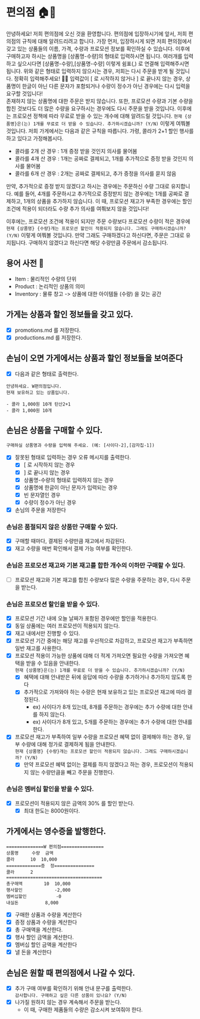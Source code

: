 # 편의점 🏠💸

안녕하세요! 저희 편의점에 오신 것을 환영합니다.
편의점에 입장하시기에 앞서, 저희 편의점의 규칙에 대해 알려드리려고 합니다.
가장 먼저, 입장하시게 되면 저희 편의점에서 갖고 있는 상품들의 이름, 가격, 수량과 프로모션 정보를 확인하실 수 있습니다.
이후에 구매하고자 하시는 상품명을 [상품명-수량]의 형태로 입력하시면 됩니다. 여러개를 입력하고 싶으시다면 [상품명-수량],[상품명-수량] 이렇게 쉼표(,) 로 연결해 입력해주시면 됩니다.
위와 같은 형태로 입력하지 않으시는 경우, 저희는 다시 주문을 받게 될 것입니다. 정확히 입력해주세요! 🙏🏻
입력값이 [ 로 시작하지 않거나 ] 로 끝나지 않는 경우, 상품명이 한글이 아닌 다른 문자가 포함되거나 수량이 정수가 아닌 경우에는 다시 입력을 요구할 것입니다!
<br>
존재하지 않는 상품명에 대한 주문은 받지 않습니다. 또한, 프로모션 수량과 기본 수량을 합친 것보다도 더 많은 수량을 요구하시는 경우에도 다시 주문을 받을 것입니다.
이후에는 프로모션 정책에 따라 무료로 받을 수 있는 개수에 대해 알려드릴 것입니다. ```현재 {상품명}은(는) 1개를 무료로 더 받을 수 있습니다. 추가하시겠습니까? (Y/N)``` 이렇게 여쭤볼 것입니다.
저희 가게에서는 다음과 같은 규칙을 따릅니다. 가령, 콜라가 2+1 할인 행사를 하고 있다고 가정해봅시다.

- 콜라를 2개 산 경우 : 1개 증정 받을 것인지 의사를 물어봄
- 콜라를 4개 산 경우 : 1개는 공짜로 결제되고, 1개를 추가적으로 증정 받을 것인지 의사를 물어봄
- 콜라를 6개 산 경우 : 2개는 공짜로 결제되고, 추가 증정을 의사를 묻지 않음

만약, 추가적으로 증정 받지 않겠다고 하시는 경우에는 주문하신 수량 그대로 유지합니다. 예를 들어, 4개를 주문하시고 추가적으로 증정받지 않는 경우에는 1개를 공짜로 결제하고, 1개의 상품을 추가하지 않습니다.
이 때, 프로모션 재고가 부족한 경우에는 할인 조건에 적용이 되더라도 수량 추가 의사를 여쭤보지 않을 것입니다!

이후에는, 프로모션 조건에 적용이 되지만 주문 수량보다 프로모션 수량이 적은 경우에 ```현재 {상품명} {수량}개는 프로모션 할인이 적용되지 않습니다. 그래도 구매하시겠습니까? (Y/N)``` 이렇게 여쭤볼
것입니다. 만약 그래도 구매하겠다고 하신다면, 주문은 그대로 유지됩니다. 구매하지 않겠다고 하신다면 해당 수량만큼 주문에서 감소됩니다.

## 용어 사전 📘

- Item : 물리적인 수량의 단위
- Product : 논리적인 상품의 의미
- Inventory : 물류 창고 -> 상품에 대한 아이템들 (수량) 을 갖는 공간

## 가게는 상품과 할인 정보들을 갖고 있다.

- [x] promotions.md 를 저장한다.
- [x] productions.md 를 저장한다.

## 손님이 오면 가게에서는 상품과 할인 정보들을 보여준다

- [x] 다음과 같은 형태로 출력한다.

```
안녕하세요. W편의점입니다.
현재 보유하고 있는 상품입니다.

- 콜라 1,000원 10개 탄산2+1
- 콜라 1,000원 10개
```

## 손님은 상품을 구매할 수 있다.

```구매하실 상품명과 수량을 입력해 주세요. (예: [사이다-2],[감자칩-1])```

- [x] 잘못된 형태로 입력하는 경우 오류 메시지를 출력한다.
    - [x] [ 로 시작하지 않는 경우
    - [x] ] 로 끝나지 않는 경우
    - [x] 상품명-수량의 형태로 입력하지 않는 경우
    - [x] 상품명에 한글이 아닌 문자가 입력되는 경우
    - [x] 빈 문자열인 경우
    - [x] 수량이 정수가 아닌 경우

- [x] 손님의 주문을 저장한다

### 손님은 품절되지 않은 상품만 구매할 수 있다.

- [x] 구매할 때마다, 결제된 수량만큼 재고에서 차감된다.
- [x] 재고 수량을 매번 확인해서 결제 가능 여부를 확인한다.

### 손님은 프로모션 재고와 기본 재고를 합한 개수의 이하만 구매할 수 있다.

- [ ] 프로모션 재고와 기본 재고를 합친 수량보다 많은 수량을 주문하는 경우, 다시 주문을 받는다.

### 손님은 프로모션 할인을 받을 수 있다.

- [x] 프로모션 기간 내에 오늘 날짜가 포함된 경우에만 할인을 적용한다.
- [x] 동일 상품에는 여러 프로모션이 적용되지 않는다.
- [x] 재고 내에서만 진행할 수 있다.
- [x] 프로모션 기간 중에는 해당 재고를 우선적으로 차감하고, 프로모션 재고가 부족하면 일반 재고를 사용한다.
- [x] 프로모션 적용이 가능한 상품에 대해 더 적게 가져오면 필요한 수량을 가져오면 혜택을 받을 수 있음을 안내한다.<br>
  ```현재 {상품명}은(는) 1개를 무료로 더 받을 수 있습니다. 추가하시겠습니까? (Y/N)```
    - [x] 혜택에 대해 안내받은 뒤에 응답에 따라 수량을 추가하거나 추가하지 않도록 한다
    - [x] 추가적으로 가져와야 하는 수량은 현재 보유하고 있는 프로모션 재고에 따라 결정된다.
        - ex) 사이다가 8개 있는데, 8개를 주문하는 경우에는 추가 수량에 대한 안내를 하지 않는다.
        - ex) 사이다가 8개 있고, 5개를 주문하는 경우에는 추가 수량에 대한 안내를 한다.
- [x] 프로모션 재고가 부족하여 일부 수량을 프로모션 혜택 없이 결제해야 하는 경우, 일부 수량에 대해 정가로 결제하게 됨을 안내한다.<br>
  ```현재 {상품명} {수량}개는 프로모션 할인이 적용되지 않습니다. 그래도 구매하시겠습니까? (Y/N)```
    - [x] 만약 프로모션 혜택 없이는 결제를 하지 않겠다고 하는 경우, 프로모션이 적용되지 않는 수량만큼을 빼고 주문을 진행한다.

### 손님은 멤버십 할인을 받을 수 있다.

- [x] 프로모션이 적용되지 않은 금액의 30% 를 할인 받는다.
    - [x] 최대 한도는 8000원이다.

## 가게에서는 영수증을 발행한다.

```
==============W 편의점================
상품명		수량	금액
콜라		10 	10,000
=============증	정===============
콜라		2
====================================
총구매액		10	10,000
행사할인			-2,000
멤버십할인			-0
내실돈			 8,000
```

- [x] 구매한 상품과 수량을 계산한다
- [x] 증정 상품과 수량을 계산한다
- [x] 총 구매액을 계산한다.
- [x] 행사 할인 금액을 계산한다.
- [x] 멤버십 할인 금액을 계산한다
- [x] 낼 돈을 계산한다

## 손님은 원할 때 편의점에서 나갈 수 있다.

- [x] 추가 구매 여부를 확인하기 위해 안내 문구를 출력한다.<br>
  ```감사합니다. 구매하고 싶은 다른 상품이 있나요? (Y/N)```
- [x] 나가질 원하지 않는 경우 계속해서 주문을 받는다.
    - 이 때, 구매한 제품들의 수량은 감소시켜 보여줘야 한다.

